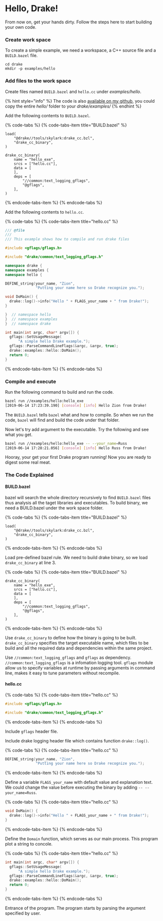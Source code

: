 # Hello, Drake!

From now on, get your hands dirty. Follow the steps here to start building your own code.

### Create work space

To create a simple example, we need a workspace, a C++ source file and a `BUILD.bazel` file.

```text
cd drake
mkdir -p examples/hello
```

### Add files to the work space

Create files named `BUILD.bazel` and `hello.cc` under _examples/hello_.

{% hint style="info" %}
The code is also [available on my github](https://github.com/guzhaoyuan/drake/tree/tutorial/examples/hello), you could copy the entire _hello/_ folder to your _drake/examples/_
{% endhint %}

Add the following contents to `BUILD.bazel`.

{% code-tabs %}
{% code-tabs-item title="BUILD.bazel" %}
```text
load(
    "@drake//tools/skylark:drake_cc.bzl",
    "drake_cc_binary",
)

drake_cc_binary(
    name = "hello_exe",
    srcs = ["hello.cc"],
    data = [
    ],
    deps = [
        "//common:text_logging_gflags",
        "@gflags",
    ],
)
```
{% endcode-tabs-item %}
{% endcode-tabs %}

Add the following contents to `hello.cc`.

{% code-tabs %}
{% code-tabs-item title="hello.cc" %}
```cpp
/// @file
///
/// This example shows how to compile and run drake files

#include <gflags/gflags.h>

#include "drake/common/text_logging_gflags.h"

namespace drake {
namespace examples {
namespace hello {

DEFINE_string(your_name, "Zion",
              "Putting your name here so Drake recognize you.");

void DoMain() {
  drake::log()->info("Hello " + FLAGS_your_name + " from Drake!");
}

}  // namespace hello
}  // namespace examples
}  // namespace drake

int main(int argc, char* argv[]) {
  gflags::SetUsageMessage(
      "A simple hello Drake example.");
  gflags::ParseCommandLineFlags(&argc, &argv, true);
  drake::examples::hello::DoMain();
  return 0;
}
```
{% endcode-tabs-item %}
{% endcode-tabs %}

### Compile and execute

Run the following command to build and run the code.

```bash
bazel run //examples/hello:hello_exe
[2019-06-14 17:23:39.190] [console] [info] Hello Zion from Drake!
```

The `BUILD.bazel` tells `bazel` what and how to compile. So when we run the code, `bazel` will find and build the code under that folder.

Now let's try add argument to the executable. Try the following and see what you get.

```bash
bazel run //examples/hello:hello_exe -- --your_name=Russ
[2019-06-14 17:28:21.056] [console] [info] Hello Russ from Drake!
```

Hooray, your get your first Drake program running! Now you are ready to digest some real meat.

### The Code Explained

#### BUILD.bazel

bazel will search the whole directory recursively to find `BUILD.bazel` files thus analysis all the taget libraries and executables. To build binary, we need a BUILD.bazel under the work space folder.

{% code-tabs %}
{% code-tabs-item title="BUILD.bazel" %}
```text
load(
    "@drake//tools/skylark:drake_cc.bzl",
    "drake_cc_binary",
)
```
{% endcode-tabs-item %}
{% endcode-tabs %}

Load pre-defined bazel rule. We need to build drake binary, so we load `drake_cc_binary` at line 3.

{% code-tabs %}
{% code-tabs-item title="BUILD.bazel" %}
```text
drake_cc_binary(
    name = "hello_exe",
    srcs = ["hello.cc"],
    data = [
    ],
    deps = [
        "//common:text_logging_gflags",
        "@gflags",
    ],
)
```
{% endcode-tabs-item %}
{% endcode-tabs %}

Use `drake_cc_binary` to define how the binary is going to be built.  `drake_cc_binary` specifies the target executable name, which files to be build and all the required data and dependencies within the same project.

Use `//common:text_logging_gflags` and `gflags` as dependency. `//common:text_logging_gflags` is a infomation logging tool. `gflags` module allow us to specify variables at runtime by passing arguments in command line, makes it easy to tune parameters without recompile.

#### hello.cc

{% code-tabs %}
{% code-tabs-item title="hello.cc" %}
```cpp
#include <gflags/gflags.h>

#include "drake/common/text_logging_gflags.h"
```
{% endcode-tabs-item %}
{% endcode-tabs %}

Include `gflags` header file. 

Include drake logging header file which contains function `drake::log()`.

{% code-tabs %}
{% code-tabs-item title="hello.cc" %}
```cpp
DEFINE_string(your_name, "Zion",
              "Putting your name here so Drake recognize you.");
```
{% endcode-tabs-item %}
{% endcode-tabs %}

Define a variable `FLAGS_your_name` with default value and explanation text. We could change the value before executing the binary by adding `-- --your_name=Russ`.

{% code-tabs %}
{% code-tabs-item title="hello.cc" %}
```cpp
void DoMain() {
  drake::log()->info("Hello " + FLAGS_your_name + " from Drake!");
}
```
{% endcode-tabs-item %}
{% endcode-tabs %}

Define the `Domain` function, which serves as our main process. This program plot a string to concole.

{% code-tabs %}
{% code-tabs-item title="hello.cc" %}
```cpp
int main(int argc, char* argv[]) {
  gflags::SetUsageMessage(
      "A simple hello Drake example.");
  gflags::ParseCommandLineFlags(&argc, &argv, true);
  drake::examples::hello::DoMain();
  return 0;
}
```
{% endcode-tabs-item %}
{% endcode-tabs %}

Entrance of the program. The program starts by parsing the argument specified by user.


